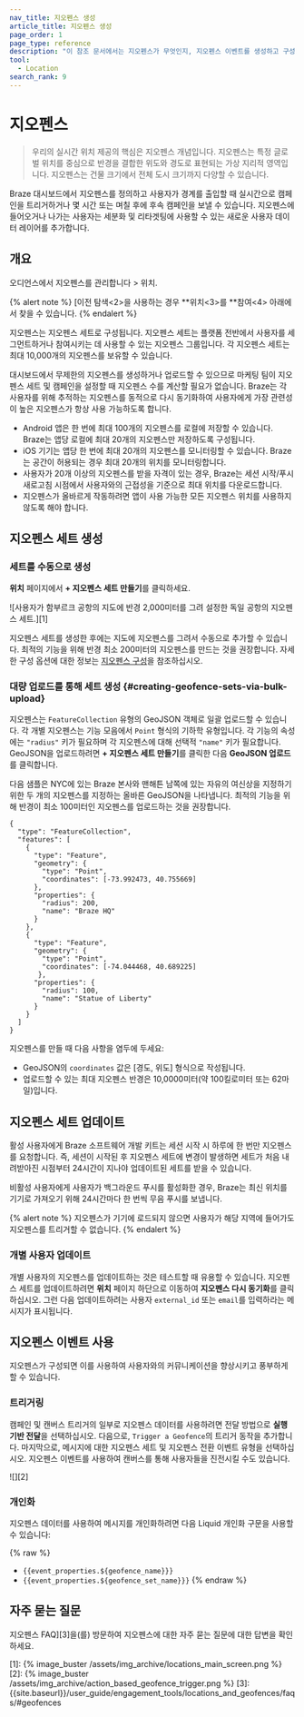```yaml
---
nav_title: 지오펜스 생성
article_title: 지오펜스 생성
page_order: 1
page_type: reference
description: "이 참조 문서에서는 지오펜스가 무엇인지, 지오펜스 이벤트를 생성하고 구성하는 방법을 다룹니다."
tool: 
  - Location
search_rank: 9
---
```


# 지오펜스

> 우리의 실시간 위치 제공의 핵심은 지오펜스 개념입니다. 지오펜스는 특정 글로벌 위치를 중심으로 반경을 결합한 위도와 경도로 표현되는 가상 지리적 영역입니다. 지오펜스는 건물 크기에서 전체 도시 크기까지 다양할 수 있습니다.

Braze 대시보드에서 지오펜스를 정의하고 사용자가 경계를 출입할 때 실시간으로 캠페인을 트리거하거나 몇 시간 또는 며칠 후에 후속 캠페인을 보낼 수 있습니다. 지오펜스에 들어오거나 나가는 사용자는 세분화 및 리타겟팅에 사용할 수 있는 새로운 사용자 데이터 레이어를 추가합니다.

## 개요

오디언스에서 지오펜스를 관리합니다 > 위치.

{% alert note %}
[이전 탐색<2>을 사용하는 경우 **위치<3>를 **참여<4> 아래에서 찾을 수 있습니다.
{% endalert %}

지오펜스는 지오펜스 세트로 구성됩니다. 지오펜스 세트는 플랫폼 전반에서 사용자를 세그먼트하거나 참여시키는 데 사용할 수 있는 지오펜스 그룹입니다. 각 지오펜스 세트는 최대 10,000개의 지오펜스를 보유할 수 있습니다.

대시보드에서 무제한의 지오펜스를 생성하거나 업로드할 수 있으므로 마케팅 팀이 지오펜스 세트 및 캠페인을 설정할 때 지오펜스 수를 계산할 필요가 없습니다. Braze는 각 사용자를 위해 추적하는 지오펜스를 동적으로 다시 동기화하여 사용자에게 가장 관련성이 높은 지오펜스가 항상 사용 가능하도록 합니다.

- Android 앱은 한 번에 최대 100개의 지오펜스를 로컬에 저장할 수 있습니다. Braze는 앱당 로컬에 최대 20개의 지오펜스만 저장하도록 구성됩니다.
- iOS 기기는 앱당 한 번에 최대 20개의 지오펜스를 모니터링할 수 있습니다. Braze는 공간이 허용되는 경우 최대 20개의 위치를 모니터링합니다. 
- 사용자가 20개 이상의 지오펜스를 받을 자격이 있는 경우, Braze는 세션 시작/푸시 새로고침 시점에서 사용자와의 근접성을 기준으로 최대 위치를 다운로드합니다.
- 지오펜스가 올바르게 작동하려면 앱이 사용 가능한 모든 지오펜스 위치를 사용하지 않도록 해야 합니다.

## 지오펜스 세트 생성

### 세트를 수동으로 생성

**위치** 페이지에서 **\+ 지오펜스 세트 만들기**를 클릭하세요.

![사용자가 함부르크 공항의 지도에 반경 2,000미터를 그려 설정한 독일 공항의 지오펜스 세트.][1]

지오펜스 세트를 생성한 후에는 지도에 지오펜스를 그려서 수동으로 추가할 수 있습니다. 최적의 기능을 위해 반경 최소 200미터의 지오펜스를 만드는 것을 권장합니다. 자세한 구성 옵션에 대한 정보는 [지오펜스 구성]({{site.baseurl}}/user_guide/engagement_tools/locations_and_geofences/geofence_configuration/)을 참조하십시오.

### 대량 업로드를 통해 세트 생성 {#creating-geofence-sets-via-bulk-upload}

지오펜스는 `FeatureCollection` 유형의 GeoJSON 객체로 일괄 업로드할 수 있습니다. 각 개별 지오펜스는 기능 모음에서 `Point` 형식의 기하학 유형입니다. 각 기능의 속성에는 `"radius"` 키가 필요하며 각 지오펜스에 대해 선택적 `"name"` 키가 필요합니다. GeoJSON을 업로드하려면 **\+ 지오펜스 세트 만들기**를 클릭한 다음 **GeoJSON 업로드**를 클릭합니다.

다음 샘플은 NYC에 있는 Braze 본사와 맨해튼 남쪽에 있는 자유의 여신상을 지정하기 위한 두 개의 지오펜스를 지정하는 올바른 GeoJSON을 나타냅니다. 최적의 기능을 위해 반경이 최소 100미터인 지오펜스를 업로드하는 것을 권장합니다.

```
{
  "type": "FeatureCollection",
  "features": [
    {
      "type": "Feature",
      "geometry": {
        "type": "Point",
        "coordinates": [-73.992473, 40.755669]
      },
      "properties": {
        "radius": 200,
        "name": "Braze HQ"
      }
    },
    {
      "type": "Feature",
      "geometry": {
        "type": "Point",
        "coordinates": [-74.044468, 40.689225]
       },
      "properties": {
        "radius": 100,
        "name": "Statue of Liberty"
      }
    }
  ]
}
```

지오펜스를 만들 때 다음 사항을 염두에 두세요:

- GeoJSON의 `coordinates` 값은 [경도, 위도] 형식으로 작성됩니다.
- 업로드할 수 있는 최대 지오펜스 반경은 10,0000미터(약 100킬로미터 또는 62마일)입니다.

## 지오펜스 세트 업데이트

활성 사용자에게 Braze 소프트웨어 개발 키트는 세션 시작 시 하루에 한 번만 지오펜스를 요청합니다. 즉, 세션이 시작된 후 지오펜스 세트에 변경이 발생하면 세트가 처음 내려받아진 시점부터 24시간이 지나야 업데이트된 세트를 받을 수 있습니다.

비활성 사용자에게 사용자가 백그라운드 푸시를 활성화한 경우, Braze는 최신 위치를 기기로 가져오기 위해 24시간마다 한 번씩 무음 푸시를 보냅니다.

{% alert note %}
지오펜스가 기기에 로드되지 않으면 사용자가 해당 지역에 들어가도 지오펜스를 트리거할 수 없습니다.
{% endalert %}

### 개별 사용자 업데이트

개별 사용자의 지오펜스를 업데이트하는 것은 테스트할 때 유용할 수 있습니다. 지오펜스 세트를 업데이트하려면 **위치** 페이지 하단으로 이동하여 **지오펜스 다시 동기화**를 클릭하십시오. 그런 다음 업데이트하려는 사용자 `external_id` 또는 `email`를 입력하라는 메시지가 표시됩니다.

## 지오펜스 이벤트 사용

지오펜스가 구성되면 이를 사용하여 사용자와의 커뮤니케이션을 향상시키고 풍부하게 할 수 있습니다.

### 트리거링

캠페인 및 캔버스 트리거의 일부로 지오펜스 데이터를 사용하려면 전달 방법으로 **실행 기반 전달**을 선택하십시오. 다음으로, `Trigger a Geofence`의 트리거 동작을 추가합니다. 마지막으로, 메시지에 대한 지오펜스 세트 및 지오펜스 전환 이벤트 유형을 선택하십시오. 지오펜스 이벤트를 사용하여 캔버스를 통해 사용자들을 진전시킬 수도 있습니다.

![][2]

### 개인화

지오펜스 데이터를 사용하여 메시지를 개인화하려면 다음 Liquid 개인화 구문을 사용할 수 있습니다:

{% raw %}
* `{{event_properties.${geofence_name}}}`
* `{{event_properties.${geofence_set_name}}}`
{% endraw %}

## 자주 묻는 질문

지오펜스 FAQ][3]을(를) 방문하여 지오펜스에 대한 자주 묻는 질문에 대한 답변을 확인하세요.


[1]: {% image_buster /assets/img_archive/locations_main_screen.png %}
[2]: {% image_buster /assets/img_archive/action_based_geofence_trigger.png %}
[3]: {{site.baseurl}}/user_guide/engagement_tools/locations_and_geofences/faqs/#geofences
